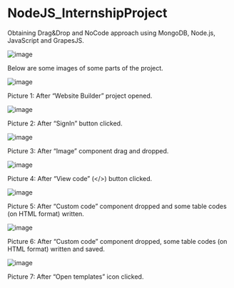 # NodeJS_InternshipProject

Obtaining Drag&Drop and NoCode approach using MongoDB, Node.js, JavaScript and GrapesJS.

![image](https://user-images.githubusercontent.com/45365584/143578364-a32a1922-44e0-4100-a8b0-f4f98d451767.png)

Below are some images of some parts of the project. 

![image](https://user-images.githubusercontent.com/45365584/143578668-2309dbf2-a333-435b-b33a-958a18fd4985.png)

Picture 1: After “Website Builder” project opened.



![image](https://user-images.githubusercontent.com/45365584/143578733-c4e4bb3d-73d3-4dee-ae49-7cbcad1a3395.png)

Picture 2: After “SignIn” button clicked.



![image](https://user-images.githubusercontent.com/45365584/143578782-6024328c-d0b0-4505-b950-7f29851a26cd.png)

Picture 3: After “Image” component drag and dropped.



![image](https://user-images.githubusercontent.com/45365584/143579065-c3820958-e8fb-47bf-a57d-abb72af964c0.png)

Picture 4: After “View code” (</>) button clicked.



![image](https://user-images.githubusercontent.com/45365584/143578987-9cc5a202-28a9-4d7b-a667-e11d540cbb7c.png)

Picture 5: After “Custom code” component dropped and some table codes (on HTML format) written.



![image](https://user-images.githubusercontent.com/45365584/143579047-31e5a206-a467-459b-b809-697c66fa497f.png)

Picture 6: After “Custom code” component dropped, some table codes (on HTML format) written and saved. 



![image](https://user-images.githubusercontent.com/45365584/143578957-494d6a5a-b682-413c-a7b3-dd38dc2862e4.png)

Picture 7: After “Open templates” icon clicked. 

